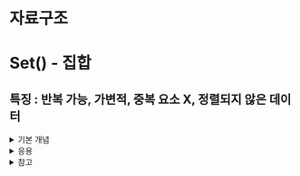 자료구조
================

# Set() - 집합
## 특징 : 반복 가능, 가변적, 중복 요소 X, 정렬되지 않은 데이터
<details>
<summary>기본 개념</summary>
<div markdown="1">

|제목|내용|
|--|--|
|1|1|
|2|10|

</div>
</details>

<details>
<summary>응용</summary>
<div markdown="1">

|제목|내용|
|--|--|
|1|1|
|2|10|

</div>
</details>

<details>
<summary>참고</summary>
<div markdown="1">
https://www.byfuls.com/programming/read?id=32
</div>
</details>